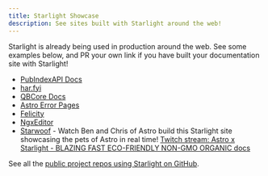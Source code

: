 ```yaml
---
title: Starlight Showcase
description: See sites built with Starlight around the web!
---
```

Starlight is already being used in production around the web. See some examples below, and PR your own link if you have built your documentation site with Starlight!

- [PubIndexAPI Docs](https://docs.pubindexapi.com/)
- [har.fyi](https://har.fyi/)
- [QBCore Docs](https://brycerussell.github.io/qbcore-docs/)
- [Astro Error Pages](https://astro-error-page-documentation.vercel.app/)
- [Felicity](https://felicity.pages.dev/)
- [NgxEditor](https://sibiraj-s.github.io/ngx-editor/)
- [Starwoof](https://starwoof.vercel.app/) - Watch Ben and Chris of Astro build this Starlight site showcasing the pets of Astro in real time! [Twitch stream: Astro x Starlight - BLAZING FAST ECO-FRIENDLY NON-GMO ORGANIC docs](https://www.twitch.tv/videos/1841159960)


See all the [public project repos using Starlight on GitHub](https://github.com/withastro/starlight/network/dependents).